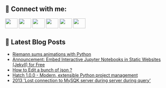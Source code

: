 ## 🔎 Connect with me:
[<img height="32" width="40" src="https://cdn.jsdelivr.net/npm/simple-icons@v5/icons/telegram.svg" />](https://t.me/bullbesh)
[<img height="32" width="40" src="https://cdn.jsdelivr.net/npm/simple-icons@v5/icons/vk.svg" />](https://vk.com/bullbesh)
[<img height="32" width="40" src="https://cdn.jsdelivr.net/npm/simple-icons@v5/icons/twitter.svg" />](https://twitter.com/bullbesh1)
[<img height="32" width="40" src="https://cdn.jsdelivr.net/npm/simple-icons@v5/icons/instagram.svg" />](https://www.instagram.com/bullbesh)
[<img height="32" width="40" src="https://cdn.jsdelivr.net/npm/simple-icons@v5/icons/reddit.svg" />](https://www.reddit.com/user/bullbesh)
[<img height="32" width="40" src="https://cdn.jsdelivr.net/npm/simple-icons@v5/icons/youtube.svg" />](https://www.youtube.com/channel/UCtfjRs6uzgq5mfm8S06WTcg)

## 📕 Latest Blog Posts
<!-- BLOG-POST-LIST:START -->
- [Riemann sums animations with Python](https://www.reddit.com/r/Python/comments/udt7f3/riemann_sums_animations_with_python/)
- [Announcement: Embed Interactive Jupyter Notebooks in Static Websites &lpar;Jekyll&rpar; for Free](https://www.reddit.com/r/Python/comments/udt0qs/announcement_embed_interactive_jupyter_notebooks/)
- [How to Edit a bunch of json ?](https://www.reddit.com/r/Python/comments/udrusf/how_to_edit_a_bunch_of_json/)
- [Hatch 1.0.0 - Modern, extensible Python project management](https://www.reddit.com/r/Python/comments/udpzri/hatch_100_modern_extensible_python_project/)
- [2013 &#39;Lost connection to MySQK server during server during query&#39;](https://www.reddit.com/r/Python/comments/udpd99/2013_lost_connection_to_mysqk_server_during/)
<!-- BLOG-POST-LIST:END -->
